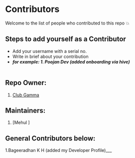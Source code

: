 # Contributors
Welcome to the list of people who contributed to this repo 💥

## Steps to add yourself as a Contributor
- Add your username with a serial no.
- Write in brief about your contribution
- ___for example: 1. Poojan Dev (added onboarding via hive)___ <br></br>

## Repo Owner:
1. [Club Gamma](https://github.com/alokkumax)

## Maintainers:
1. [Mehul ]
## General Contributors below:
1.Bageeradhan K H (added my Developer Profile)___<br></br>